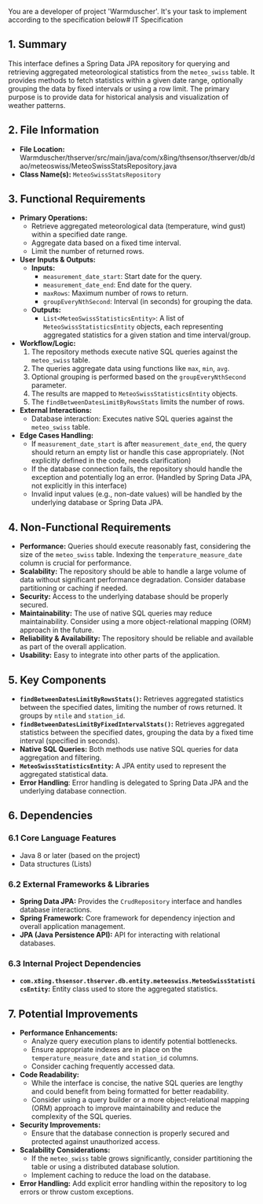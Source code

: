 You are a developer of project 'Warmduscher'. It's your task to implement according to the specification below# IT Specification

## 1. Summary

This interface defines a Spring Data JPA repository for querying and retrieving aggregated meteorological statistics from the `meteo_swiss` table. It provides methods to fetch statistics within a given date range, optionally grouping the data by fixed intervals or using a row limit. The primary purpose is to provide data for historical analysis and visualization of weather patterns.

## 2. File Information

- **File Location:** Warmduscher/thserver/src/main/java/com/x8ing/thsensor/thserver/db/dao/meteoswiss/MeteoSwissStatsRepository.java
- **Class Name(s):** `MeteoSwissStatsRepository`

## 3. Functional Requirements

- **Primary Operations:**
    - Retrieve aggregated meteorological data (temperature, wind gust) within a specified date range.
    - Aggregate data based on a fixed time interval.
    - Limit the number of returned rows.
- **User Inputs & Outputs:**
    - **Inputs:**
        - `measurement_date_start`: Start date for the query.
        - `measurement_date_end`: End date for the query.
        - `maxRows`: Maximum number of rows to return.
        - `groupEveryNthSecond`: Interval (in seconds) for grouping the data.
    - **Outputs:**
        - `List<MeteoSwissStatisticsEntity>`: A list of `MeteoSwissStatisticsEntity` objects, each representing aggregated statistics for a given station and time interval/group.
- **Workflow/Logic:**
    1. The repository methods execute native SQL queries against the `meteo_swiss` table.
    2. The queries aggregate data using functions like `max`, `min`, `avg`.
    3. Optional grouping is performed based on the `groupEveryNthSecond` parameter.
    4. The results are mapped to `MeteoSwissStatisticsEntity` objects.
    5. The `findBetweenDatesLimitByRowsStats` limits the number of rows.
- **External Interactions:**
    - Database interaction: Executes native SQL queries against the `meteo_swiss` table.
- **Edge Cases Handling:**
    - If `measurement_date_start` is after `measurement_date_end`, the query should return an empty list or handle this case appropriately. (Not explicitly defined in the code, needs clarification)
    - If the database connection fails, the repository should handle the exception and potentially log an error. (Handled by Spring Data JPA, not explicitly in this interface)
    - Invalid input values (e.g., non-date values) will be handled by the underlying database or Spring Data JPA.

## 4. Non-Functional Requirements

- **Performance:** Queries should execute reasonably fast, considering the size of the `meteo_swiss` table. Indexing the `temperature_measure_date` column is crucial for performance.
- **Scalability:** The repository should be able to handle a large volume of data without significant performance degradation. Consider database partitioning or caching if needed.
- **Security:**  Access to the underlying database should be properly secured.
- **Maintainability:** The use of native SQL queries may reduce maintainability. Consider using a more object-relational mapping (ORM) approach in the future.
- **Reliability & Availability:** The repository should be reliable and available as part of the overall application.
- **Usability:** Easy to integrate into other parts of the application.

## 5. Key Components

- **`findBetweenDatesLimitByRowsStats()`:** Retrieves aggregated statistics between the specified dates, limiting the number of rows returned. It groups by `ntile` and `station_id`.
- **`findBetweenDatesLimitByFixedIntervalStats()`:** Retrieves aggregated statistics between the specified dates, grouping the data by a fixed time interval (specified in seconds).
- **Native SQL Queries:** Both methods use native SQL queries for data aggregation and filtering.
- **`MeteoSwissStatisticsEntity`:** A JPA entity used to represent the aggregated statistical data.
- **Error Handling**: Error handling is delegated to Spring Data JPA and the underlying database connection.

## 6. Dependencies

### 6.1 Core Language Features
- Java 8 or later (based on the project)
- Data structures (Lists)

### 6.2 External Frameworks & Libraries
- **Spring Data JPA:** Provides the `CrudRepository` interface and handles database interactions.
- **Spring Framework:** Core framework for dependency injection and overall application management.
- **JPA (Java Persistence API):** API for interacting with relational databases.

### 6.3 Internal Project Dependencies
- **`com.x8ing.thsensor.thserver.db.entity.meteoswiss.MeteoSwissStatisticsEntity`:** Entity class used to store the aggregated statistics.



## 7. Potential Improvements

- **Performance Enhancements:**
    - Analyze query execution plans to identify potential bottlenecks.
    - Ensure appropriate indexes are in place on the `temperature_measure_date` and `station_id` columns.
    - Consider caching frequently accessed data.
- **Code Readability:**
    -  While the interface is concise, the native SQL queries are lengthy and could benefit from being formatted for better readability.
    -  Consider using a query builder or a more object-relational mapping (ORM) approach to improve maintainability and reduce the complexity of the SQL queries.
- **Security Improvements:**
    -  Ensure that the database connection is properly secured and protected against unauthorized access.
- **Scalability Considerations:**
    -  If the `meteo_swiss` table grows significantly, consider partitioning the table or using a distributed database solution.
    -  Implement caching to reduce the load on the database.
- **Error Handling:** Add explicit error handling within the repository to log errors or throw custom exceptions.